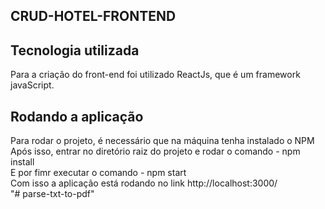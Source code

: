 ## CRUD-HOTEL-FRONTEND  

## Tecnologia utilizada

Para a criação do front-end foi utilizado ReactJs, que é um framework javaScript.

## Rodando a aplicação

Para rodar o projeto, é necessário que na máquina tenha instalado o NPM <br>
Após isso, entrar no diretório raiz do projeto e rodar o comando - npm install <br>
E por fimr executar o comando - npm start <br>
Com isso a aplicação está rodando no link http://localhost:3000/ <br>
"# parse-txt-to-pdf" 
